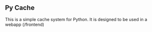 ## Py Cache

This is a simple cache system for Python. It is designed to be used in a webapp (/frontend)
